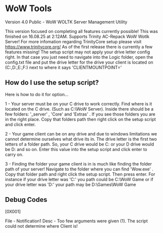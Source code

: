 # WoW Tools

Version 4.0 Public - WoW WOLTK Server Management Utility

This version focused on completing all features currently possible! This was finished on 16.08.25 at 2:12AM. Supports Trinity AC-Repack WoW Wotlk Server! For more infomation regarding TrinityCore setup please visit https://www.trinitycore.org/ As of the first release there is currently a few features missing! The setup script may not apply your drive letter config right. In that case you just need to navigate into the Logic folder, open the config.txt file and put the drive letter for the drive your client is located on (C:,D:,E:,F:) next to where it says 'CLIENTMOUNTPOINT='

## How do I use the setup script?


Here is how to do it for option...

1 - Your server must be on your C drive to work correctly. Find where is it located on the C drive. (Such as C:\WoW Server). 
    Inside there should be a few folders: '_server' , 'Core' and 'Extras' . If you see those folders you are in the right place. 
    Copy that folders path then right click on the setup script and click enter.

2 - Your game client can be on any drive and due to windows limitations we cannot determine ourselves what drive its in. The drive 
    letter is the first two letters of a folder path. So, your C drive would be C: or your D drive would be D: and so on. Enter this value
    into the setup script and click enter to carry on.

3 - Finding the folder your game client is in is much like finding the folder path of your server! Navigate to the folder where you can find
    'Wow.exe' . Copy that folder path and right click the setup script. Then press enter. For instance if your drive letter was 'C:' you path
    could be C:\WoW Game or if your drive letter was 'D:' your path may be D:\Games\WoW Game 

## Debug Codes

[0X001]

File - Notification1
Desc - Too few arguments were given (1). The script could not determine where Client is!

